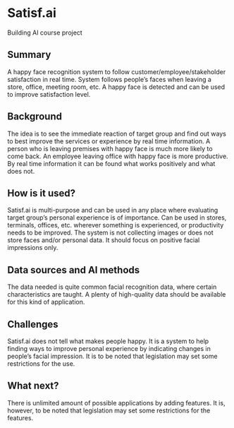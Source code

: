 # Satisf.ai

Building AI course project


## Summary

A happy face recognition system to follow customer/employee/stakeholder satisfaction in real time. System follows people’s faces when leaving a store, office, meeting room, etc. A happy face is detected and can be used to improve satisfaction level.


## Background

The idea is to see the immediate reaction of target group and find out ways to best improve the services or experience by real time information. A person who is leaving premises with happy face is much more likely to come back. An employee leaving office with happy face is more productive. By real time information it can be found what works positively and what does not.


## How is it used?

Satisf.ai is multi-purpose and can be used in any place where evaluating target group’s personal experience is of importance. Can be used in stores, terminals, offices, etc. wherever something is experienced, or productivity needs to be improved.
The system is not collecting images or does not store faces and/or personal data. It should focus on positive facial impressions only.


## Data sources and AI methods

The data needed is quite common facial recognition data, where certain characteristics are taught. A plenty of high-quality data should be available for this kind of application.


## Challenges

Satisf.ai does not tell what makes people happy. It is a system to help finding ways to improve personal experience by indicating changes in people’s facial impression. It is to be noted that legislation may set some restrictions for the use.


## What next?

There is unlimited amount of possible applications by adding features. It is, however, to be noted that legislation may set some restrictions for the features.
